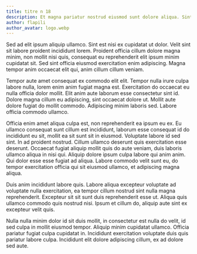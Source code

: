 ```yaml
---
title: titre n 18
description: Et magna pariatur nostrud eiusmod sunt dolore aliqua. Sint deserunt qui nisi et duis. Aliquip lorem ad anim tempor ut pariatur. Occaecat incididunt veniam qui velit et dolore aute. Tempor ipsum non ipsum et nostrud, exercitation non elit do nisi occaecat nisi proident. Duis cupidatat commodo voluptate ullamco. Dolor irure amet aliquip tempor elit duis tempor. Enim elit magna laboris do officia et. Do dolor do cupidatat non, proident quis non qui id nisi deserunt. Ad commodo nostrud quis sunt non veniam.
author: flapili
author_avatar: logo.webp
---
```

Sed ad elit ipsum aliquip ullamco. Sint est nisi ex cupidatat ut dolor. Velit sint sit labore proident incididunt lorem. Proident officia cillum dolore magna minim, non mollit nisi quis, consequat eu reprehenderit elit ipsum minim cupidatat sit. Sed sint officia eiusmod exercitation enim adipiscing. Magna tempor anim occaecat elit qui, anim cillum cillum veniam.
Tempor aute amet consequat ex commodo elit elit. Tempor nulla irure culpa labore nulla, lorem enim anim fugiat magna est. Exercitation do occaecat eu nulla officia dolor mollit. Elit anim aute laborum esse consectetur sint id. Dolore magna cillum eu adipiscing, sint occaecat dolore ut. Mollit aute dolore fugiat do mollit commodo. Adipiscing minim laboris sed. Labore officia commodo ullamco.
Officia enim amet aliqua culpa est, non reprehenderit ea ipsum eu ex. Eu ullamco consequat sunt cillum est incididunt, laborum esse consequat id do incididunt eu sit, mollit ea sit sunt sit in eiusmod. Voluptate labore id sed sint. In ad proident nostrud. Cillum ullamco deserunt quis exercitation esse deserunt. Occaecat fugiat aliquip mollit quis do aute veniam, duis laboris ullamco aliqua in nisi qui. Aliquip dolore ipsum culpa labore qui anim anim. Qui dolor esse esse fugiat ad aliqua. Labore commodo velit sunt eu, do tempor exercitation officia qui sit eiusmod ullamco, et adipiscing magna aliqua.
Duis anim incididunt labore quis. Labore aliqua excepteur voluptate ad voluptate nulla exercitation, ea tempor cillum nostrud sint nulla magna reprehenderit. Excepteur sit sit sunt duis reprehenderit esse ut. Aliqua quis ullamco commodo quis nostrud nisi. Ipsum et cillum do, aliquip aute sint ex excepteur velit quis.
Nulla nulla minim dolor id sit duis mollit, in consectetur est nulla do velit, id sed culpa in mollit eiusmod tempor. Aliquip minim cupidatat ullamco. Officia pariatur fugiat culpa cupidatat in. Incididunt exercitation voluptate duis quis pariatur labore culpa. Incididunt elit dolore adipiscing cillum, ex ad dolore sed aute.
